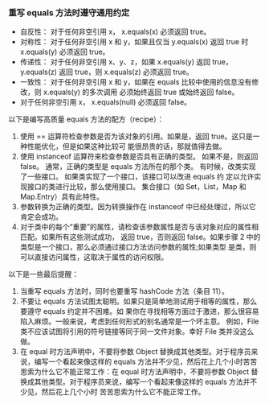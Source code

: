 ### 重写 equals 方法时遵守通用约定

- 自反性： 对于任何非空引用 x， x.equals(x) 必须返回 true。
- 对称性： 对于任何非空引用 x 和 y，如果且仅当 y.equals(x) 返回 true 时 x.equals(y) 必须返回 true。
- 传递性： 对于任何非空引用 x、y、z，如果 x.equals(y) 返回 true， y.equals(z) 返回 true，则
          x.equals(z) 必须返回 true。
- 一致性： 对于任何非空引用 x 和 y，如果在 equals 比较中使用的信息没有修改，则 x.equals(y) 的多次调用
    必须始终返回 true 或始终返回 false。
 - 对于任何非空引用 x， x.equals(null) 必须返回 false。

以下是编写高质量 equals 方法的配方（recipe）：

1. 使用 == 运算符检查参数是否为该对象的引用。如果是，返回 true。这只是一种性能优化，但是如果这种比较可
能很昂贵的话，那就值得去做。
2. 使用 instanceof 运算符来检查参数是否具有正确的类型。 如果不是，则返回 false。 通常，正确的类型是
equals 方法所在的那个类。 有时候，改类实现了一些接口。 如果类实现了一个接口，该接口可以改进 equals 约
定以允许实现接口的类进行比较，那么使用接口。 集合接口（如 Set，List，Map 和 Map.Entry）具有此特性。
3. 参数转换为正确的类型。因为转换操作在 instanceof 中已经处理过，所以它肯定会成功。
4. 对于类中的每个“重要”的属性，请检查该参数属性是否与该对象对应的属性相匹配。如果所有这些测试成功，
返回 true，否则返回 false。如果步骤 2 中的类型是一个接口，那么必须通过接口方法访问参数的属性;如果类型
是类，则可以直接访问属性，这取决于属性的访问权限。

以下是一些最后提醒：
1. 当重写 equals 方法时，同时也要重写 hashCode 方法（条目 11）。
2. 不要让 equals 方法试图太聪明。如果只是简单地测试用于相等的属性，那么要遵守 equals 约定并不困难。如
果你在寻找相等方面过于激进，那么很容易陷入麻烦。一般来说，考虑到任何形式的别名通常是一个坏主意。
例如，File 类不应该试图将引用的符号链接等同于同一文件对象。幸好 File 类并没这么做。
3. 在 equal 时方法声明中，不要将参数 Object 替换成其他类型。对于程序员来说，编写一个看起来像这样的
equals 方法并不少见，然后花上几个小时苦苦思索为什么它不能正常工作：在 equal 时方法声明中，不要将参数
Object 替换成其他类型。对于程序员来说，编写一个看起来像这样的 equals 方法并不少见，然后花上几个小时
苦苦思索为什么它不能正常工作。